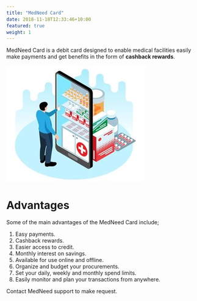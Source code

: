 ```yaml
---
title: "MedNeed Card"
date: 2018-11-18T12:33:46+10:00
featured: true
weight: 1
---
```


MedNeed Card is a debit card designed to enable medical facilities easily make payments and get benefits in the form of **cashback rewards**.

![Med online](/images/illustrations/med-online.jpg)

# Advantages 

Some of the main advantages of the MedNeed Card include;

1. Easy payments.
2. Cashback rewards.
3. Easier access to credit.
4. Monthly interest on savings.
5. Available for use online and offline.
6. Organize and budget your procurements.
7. Set your daily, weekly and monthly spend limits.
8. Easily monitor and plan your transactions from anywhere.

Contact MedNeed support to make request.




